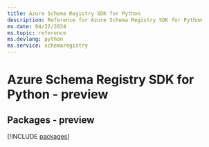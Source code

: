 ```yaml
---
title: Azure Schema Registry SDK for Python
description: Reference for Azure Schema Registry SDK for Python
ms.date: 04/22/2024
ms.topic: reference
ms.devlang: python
ms.service: schemaregistry
---
```

# Azure Schema Registry SDK for Python - preview
## Packages - preview
[!INCLUDE [packages](schema-registry-index.md)]